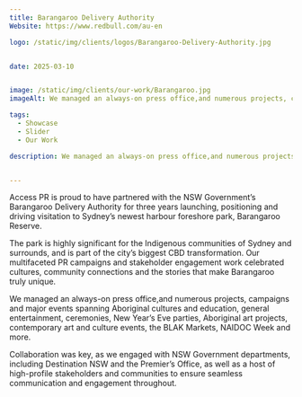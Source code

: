 ```yaml
---
title: Barangaroo Delivery Authority
Website: https://www.redbull.com/au-en

logo: /static/img/clients/logos/Barangaroo-Delivery-Authority.jpg


date: 2025-03-10


image: /static/img/clients/our-work/Barangaroo.jpg
imageAlt: We managed an always-on press office,and numerous projects, campaigns and major events spanning Aboriginal cultures and education, general entertainment, ceremonies, New Year’s Eve parties, Aboriginal art projects, contemporary art and culture events, the BLAK Markets, NAIDOC Week and more.

tags:
  - Showcase
  - Slider
  - Our Work

description: We managed an always-on press office,and numerous projects, campaigns and major events spanning Aboriginal cultures and education, general entertainment, ceremonies, New Year’s Eve parties, Aboriginal art projects, contemporary art and culture events, the BLAK Markets, NAIDOC Week and more.


---
```

Access PR is proud to have partnered with the NSW Government’s Barangaroo Delivery Authority for three years launching, positioning and driving visitation to Sydney’s newest harbour foreshore park, Barangaroo Reserve.

The park is highly significant for the Indigenous communities of Sydney and surrounds, and is part of the city’s biggest CBD transformation. Our multifaceted PR campaigns and stakeholder engagement work celebrated cultures, community connections and the stories that make Barangaroo truly unique.

We managed an always-on press office,and numerous projects, campaigns and major events spanning Aboriginal cultures and education, general entertainment, ceremonies, New Year’s Eve parties, Aboriginal art projects, contemporary art and culture events, the BLAK Markets, NAIDOC Week and more.

Collaboration was key, as we engaged with NSW Government departments, including Destination NSW and the Premier’s Office, as well as a host of high-profile stakeholders and communities to ensure seamless communication and engagement throughout.






